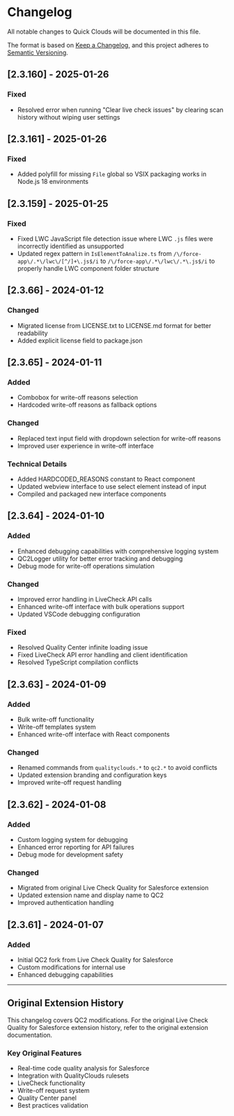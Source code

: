 # Changelog

All notable changes to Quick Clouds will be documented in this file.

The format is based on [Keep a Changelog](https://keepachangelog.com/en/1.0.0/),
and this project adheres to [Semantic Versioning](https://semver.org/spec/v2.0.0.html).

## [2.3.160] - 2025-01-26

### Fixed
- Resolved error when running "Clear live check issues" by clearing scan history without wiping user settings

## [2.3.161] - 2025-01-26

### Fixed
- Added polyfill for missing `File` global so VSIX packaging works in Node.js 18 environments

## [2.3.159] - 2025-01-25

### Fixed
- Fixed LWC JavaScript file detection issue where LWC `.js` files were incorrectly identified as unsupported
- Updated regex pattern in `IsElementToAnalize.ts` from `/\/force-app\/.*\/lwc\/[^/]+\.js$/i` to `/\/force-app\/.*\/lwc\/.*\.js$/i` to properly handle LWC component folder structure

## [2.3.66] - 2024-01-12

### Changed
- Migrated license from LICENSE.txt to LICENSE.md format for better readability
- Added explicit license field to package.json

## [2.3.65] - 2024-01-11

### Added
- Combobox for write-off reasons selection
- Hardcoded write-off reasons as fallback options

### Changed
- Replaced text input field with dropdown selection for write-off reasons
- Improved user experience in write-off interface

### Technical Details
- Added HARDCODED_REASONS constant to React component
- Updated webview interface to use select element instead of input
- Compiled and packaged new interface components

## [2.3.64] - 2024-01-10

### Added
- Enhanced debugging capabilities with comprehensive logging system
- QC2Logger utility for better error tracking and debugging
- Debug mode for write-off operations simulation

### Changed
- Improved error handling in LiveCheck API calls
- Enhanced write-off interface with bulk operations support
- Updated VSCode debugging configuration

### Fixed
- Resolved Quality Center infinite loading issue
- Fixed LiveCheck API error handling and client identification
- Resolved TypeScript compilation conflicts

## [2.3.63] - 2024-01-09

### Added
- Bulk write-off functionality
- Write-off templates system
- Enhanced write-off interface with React components

### Changed
- Renamed commands from `qualityclouds.*` to `qc2.*` to avoid conflicts
- Updated extension branding and configuration keys
- Improved write-off request handling

## [2.3.62] - 2024-01-08

### Added
- Custom logging system for debugging
- Enhanced error reporting for API failures
- Debug mode for development safety

### Changed
- Migrated from original Live Check Quality for Salesforce extension
- Updated extension name and display name to QC2
- Improved authentication handling

## [2.3.61] - 2024-01-07

### Added
- Initial QC2 fork from Live Check Quality for Salesforce
- Custom modifications for internal use
- Enhanced debugging capabilities

---

## Original Extension History

This changelog covers QC2 modifications. For the original Live Check Quality for Salesforce extension history, refer to the original extension documentation.

### Key Original Features
- Real-time code quality analysis for Salesforce
- Integration with QualityClouds rulesets
- LiveCheck functionality
- Write-off request system
- Quality Center panel
- Best practices validation
